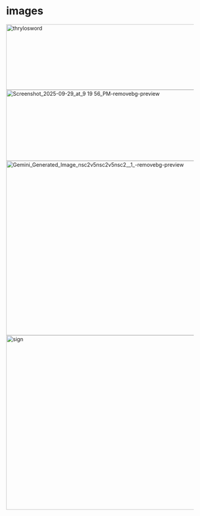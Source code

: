 # images
<img width="822" height="176" alt="thrylosword" src="https://github.com/user-attachments/assets/c9940f2b-a3e9-4bd8-9b69-827e1cab7150" />
<img width="1303" height="191" alt="Screenshot_2025-09-29_at_9 19 56_PM-removebg-preview" src="https://github.com/user-attachments/assets/fe5861f6-815a-49eb-b84a-0bcd2b50de6f" />
<img width="532" height="469" alt="Gemini_Generated_Image_nsc2v5nsc2v5nsc2__1_-removebg-preview" src="https://github.com/user-attachments/assets/fe0714f0-871e-4c2e-b452-db408ea7167d" />
<img width="532" height="469" alt="sign" src="https://github.com/user-attachments/assets/14334885-61a6-4715-8e1e-5c9dab19b03c" />
